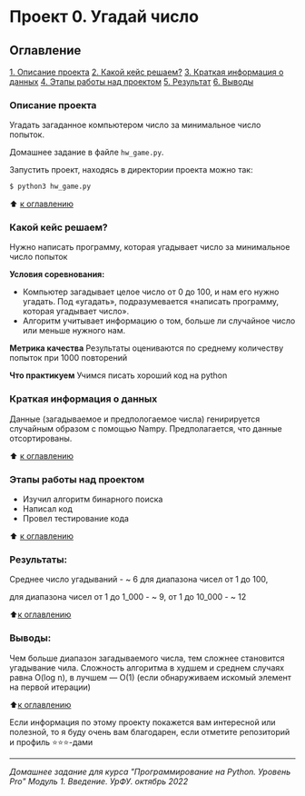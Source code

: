 # Проект 0. Угадай число

## Оглавление
[1. Описание проекта](#описание-проекта)
[2. Какой кейс решаем?](#какой-кейс-решаем)
[3. Краткая информация о данных](#краткая-информация-о-данных)
[4. Этапы работы над проектом](#этапы-работы-над-проектом)
[5. Результат](#результаты)
[6. Выводы](#выводы)

### Описание проекта
Угадать загаданное компьютером число за минимальное число попыток.

Домашнее задание в файле `hw_game.py`.

Запустить проект, находясь в директории проекта можно так:

```bash
$ python3 hw_game.py
```

⬆️ [к оглавлению](#оглавление)


### Какой кейс решаем?
Нужно написать программу, которая угадывает число за минимальное число попыток

**Условия соревнования:**
- Компьютер загадывает целое число от 0 до 100, и нам его нужно угадать. Под «угадать», подразумевается «написать программу, которая угадывает число».
- Алгоритм учитывает информацию о том, больше ли случайное число или меньше нужного нам.

**Метрика качества**
Результаты оцениваются по среднему количеству попыток при 1000 повторений

**Что практикуем**
Учимся писать хороший код на python


### Краткая информация о данных
Данные (загадываемое и предпологаемое числа) генирируется случайным образом с помощью Nampy.
Предполагается, что данные отсортированы.

⬆️ [к оглавлению](#оглавление)


### Этапы работы над проектом
- Изучил алгоритм бинарного поиска
- Написал код
- Провел тестирование кода

⬆️ [к оглавлению](#оглавление)


### Результаты:
Среднее число угадываний - ~ 6 для диапазона чисел от 1 до 100,

для диапазона чисел от 1 до 1_000 - ~ 9,  от 1 до 10_000 - ~ 12

⬆️[к оглавлению](#оглавление)


### Выводы:
Чем больше диапазон загадываемого числа, тем сложнее становится угадывание чила.
Сложность алгоритма в худшем и среднем случаях равна O(log n), в лучшем — O(1) (если обнаруживаем искомый элемент на первой итерации)

⬆️[к оглавлению](#оглавление)


Если информация по этому проекту покажется вам интересной или полезной, то я буду очень вам благодарен, если отметите репозиторий и профиль ⭐️⭐️⭐️-дами

---
_Домашнее задание для курса "Программирование на Python. Уровень Pro"  Модуль 1. Введение. УрФУ. октябрь 2022_

